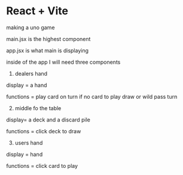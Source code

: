 # React + Vite
making a uno game  

main.jsx is the highest component 

app.jsx is what main is displaying





inside of the app I will need three components 


1. dealers hand  

display = a hand 

functions = 
play card on turn
if no card to play draw or wild 
pass turn 


2. middle fo the table 

display=
a deck and a discard pile 

functions = 
click deck to draw 


3. users hand

display =
 hand 

functions =
click card to play












